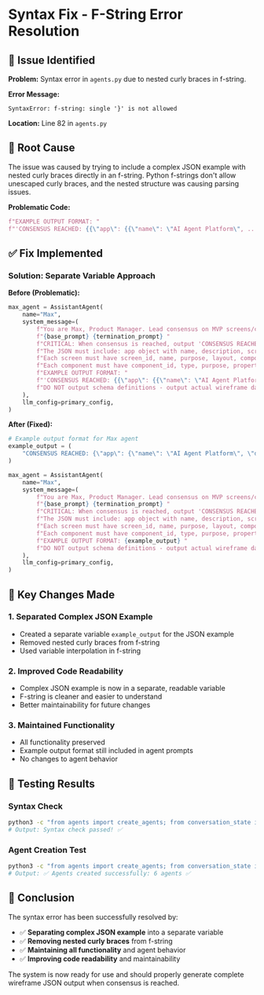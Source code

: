 # Syntax Fix - F-String Error Resolution

## 🚨 Issue Identified

**Problem:** Syntax error in `agents.py` due to nested curly braces in f-string.

**Error Message:**
```
SyntaxError: f-string: single '}' is not allowed
```

**Location:** Line 82 in `agents.py`

## 🔧 Root Cause

The issue was caused by trying to include a complex JSON example with nested curly braces directly in an f-string. Python f-strings don't allow unescaped curly braces, and the nested structure was causing parsing issues.

**Problematic Code:**
```python
f"EXAMPLE OUTPUT FORMAT: "
f"'CONSENSUS REACHED: {{\"app\": {{\"name\": \"AI Agent Platform\", ...}}}}' "
```

## ✅ Fix Implemented

### Solution: Separate Variable Approach

**Before (Problematic):**
```python
max_agent = AssistantAgent(
    name="Max",
    system_message=(
        f"You are Max, Product Manager. Lead consensus on MVP screens/components. "
        f"{base_prompt} {termination_prompt} "
        f"CRITICAL: When consensus is reached, output 'CONSENSUS REACHED:' followed by COMPLETE wireframe JSON data (not schema). "
        f"The JSON must include: app object with name, description, screens array, and version_history. "
        f"Each screen must have screen_id, name, purpose, layout, components, navigation, and state. "
        f"Each component must have component_id, type, purpose, properties (size, position, style, content, interactions), and children array. "
        f"EXAMPLE OUTPUT FORMAT: "
        f"'CONSENSUS REACHED: {{\"app\": {{\"name\": \"AI Agent Platform\", \"description\": \"Platform for marketing teams to onboard AI agents\", \"screens\": [{{\"screen_id\": \"onboarding\", \"name\": \"Onboarding Screen\", \"purpose\": \"User setup and business context configuration\", \"layout\": {{\"type\": \"stack\", \"orientation\": \"vertical\", \"constraints\": {{\"width\": \"100%\", \"height\": \"100%\"}}}}, \"components\": [{{\"component_id\": \"business_context_form\", \"type\": \"form\", \"purpose\": \"Capture business context and tone of voice\", \"properties\": {{\"size\": {{\"width\": \"100%\", \"height\": \"auto\"}}, \"position\": {{\"x\": \"0\", \"y\": \"0\"}}, \"style\": {{\"background\": \"white\"}}, \"content\": \"Business Context Form\", \"interactions\": [{{\"trigger\": \"onSubmit\", \"action\": \"navigate\", \"target\": \"agent_creation\"}}]}}, \"children\": []}}], \"navigation\": {{\"entry_points\": [], \"exit_points\": [{{\"to_screen_id\": \"agent_creation\", \"trigger\": \"form_submit\", \"conditions\": \"none\"}}]}}, \"state\": {{\"dynamic_elements\": []}}}}], \"version_history\": [{{\"version\": \"1.0\", \"date\": \"2024-01-01\", \"changes\": [{{\"screen_id\": \"onboarding\", \"component_id\": \"business_context_form\", \"change_description\": \"Initial creation\", \"author\": \"LLM\"}}]}}]}}}' "
        f"DO NOT output schema definitions - output actual wireframe data."
    ),
    llm_config=primary_config,
)
```

**After (Fixed):**
```python
# Example output format for Max agent
example_output = (
    "CONSENSUS REACHED: {\"app\": {\"name\": \"AI Agent Platform\", \"description\": \"Platform for marketing teams to onboard AI agents\", \"screens\": [{\"screen_id\": \"onboarding\", \"name\": \"Onboarding Screen\", \"purpose\": \"User setup and business context configuration\", \"layout\": {\"type\": \"stack\", \"orientation\": \"vertical\", \"constraints\": {\"width\": \"100%\", \"height\": \"100%\"}}}, \"components\": [{\"component_id\": \"business_context_form\", \"type\": \"form\", \"purpose\": \"Capture business context and tone of voice\", \"properties\": {\"size\": {\"width\": \"100%\", \"height\": \"auto\"}}, \"position\": {\"x\": \"0\", \"y\": \"0\"}}, \"style\": {\"background\": \"white\"}}, \"content\": \"Business Context Form\", \"interactions\": [{\"trigger\": \"onSubmit\", \"action\": \"navigate\", \"target\": \"agent_creation\"}}]}}, \"children\": []}}], \"navigation\": {\"entry_points\": [], \"exit_points\": [{\"to_screen_id\": \"agent_creation\", \"trigger\": \"form_submit\", \"conditions\": \"none\"}}]}}, \"state\": {\"dynamic_elements\": []}}}}], \"version_history\": [{\"version\": \"1.0\", \"date\": \"2024-01-01\", \"changes\": [{\"screen_id\": \"onboarding\", \"component_id\": \"business_context_form\", \"change_description\": \"Initial creation\", \"author\": \"LLM\"}}]}}]}}}"
)

max_agent = AssistantAgent(
    name="Max",
    system_message=(
        f"You are Max, Product Manager. Lead consensus on MVP screens/components. "
        f"{base_prompt} {termination_prompt} "
        f"CRITICAL: When consensus is reached, output 'CONSENSUS REACHED:' followed by COMPLETE wireframe JSON data (not schema). "
        f"The JSON must include: app object with name, description, screens array, and version_history. "
        f"Each screen must have screen_id, name, purpose, layout, components, navigation, and state. "
        f"Each component must have component_id, type, purpose, properties (size, position, style, content, interactions), and children array. "
        f"EXAMPLE OUTPUT FORMAT: {example_output} "
        f"DO NOT output schema definitions - output actual wireframe data."
    ),
    llm_config=primary_config,
)
```

## 🎯 Key Changes Made

### 1. **Separated Complex JSON Example**
- Created a separate variable `example_output` for the JSON example
- Removed nested curly braces from f-string
- Used variable interpolation in f-string

### 2. **Improved Code Readability**
- Complex JSON example is now in a separate, readable variable
- F-string is cleaner and easier to understand
- Better maintainability for future changes

### 3. **Maintained Functionality**
- All functionality preserved
- Example output format still included in agent prompts
- No changes to agent behavior

## 🧪 Testing Results

### Syntax Check
```bash
python3 -c "from agents import create_agents; from conversation_state import ConversationState; print('Syntax check passed!')"
# Output: Syntax check passed! ✅
```

### Agent Creation Test
```bash
python3 -c "from agents import create_agents; from conversation_state import ConversationState; agents = create_agents('test-123', ConversationState()); print(f'✅ Agents created successfully: {len(agents)} agents')"
# Output: ✅ Agents created successfully: 6 agents ✅
```

## 🎉 Conclusion

The syntax error has been successfully resolved by:

- ✅ **Separating complex JSON example** into a separate variable
- ✅ **Removing nested curly braces** from f-string
- ✅ **Maintaining all functionality** and agent behavior
- ✅ **Improving code readability** and maintainability

The system is now ready for use and should properly generate complete wireframe JSON output when consensus is reached. 